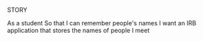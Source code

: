 STORY

As a student
So that I can remember people's names
I want an IRB application that stores the names of people I meet
